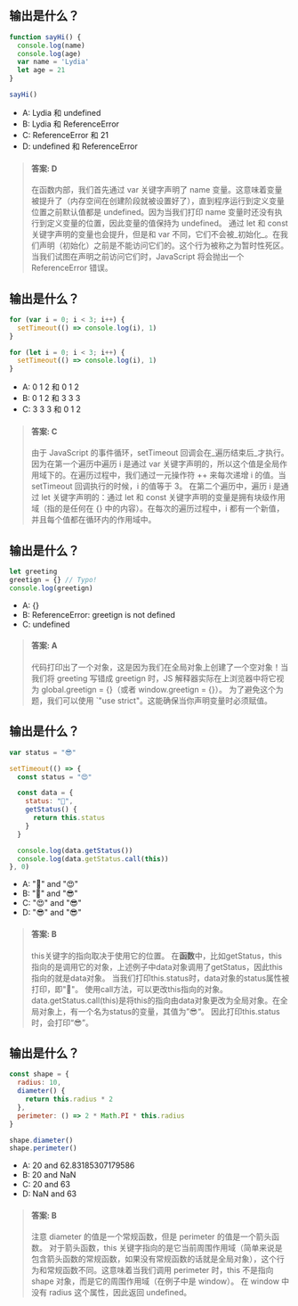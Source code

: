 ## 输出是什么？
```javascript
function sayHi() {
  console.log(name)
  console.log(age)
  var name = 'Lydia'
  let age = 21
}

sayHi()
```

- A: Lydia 和 undefined
- B: Lydia 和 ReferenceError
- C: ReferenceError 和 21
- D: undefined 和 ReferenceError
> #### 答案: D
> 在函数内部，我们首先通过 var 关键字声明了 name 变量。这意味着变量被提升了（内存空间在创建阶段就被设置好了），直到程序运行到定义变量位置之前默认值都是 undefined。因为当我们打印 name 变量时还没有执行到定义变量的位置，因此变量的值保持为 undefined。
> 通过 let 和 const 关键字声明的变量也会提升，但是和 var 不同，它们不会被_初始化_。在我们声明（初始化）之前是不能访问它们的。这个行为被称之为暂时性死区。当我们试图在声明之前访问它们时，JavaScript 将会抛出一个 ReferenceError 错误。

## **输出是什么？**
```javascript
for (var i = 0; i < 3; i++) {
  setTimeout(() => console.log(i), 1)
}

for (let i = 0; i < 3; i++) {
  setTimeout(() => console.log(i), 1)
}
```

- A: 0 1 2 和 0 1 2
- B: 0 1 2 和 3 3 3
- C: 3 3 3 和 0 1 2
> #### 答案: C
> 由于 JavaScript 的事件循环，setTimeout 回调会在_遍历结束后_才执行。因为在第一个遍历中遍历 i 是通过 var 关键字声明的，所以这个值是全局作用域下的。在遍历过程中，我们通过一元操作符 ++ 来每次递增 i 的值。当 setTimeout 回调执行的时候，i 的值等于 3。
> 在第二个遍历中，遍历 i 是通过 let 关键字声明的：通过 let 和 const 关键字声明的变量是拥有块级作用域（指的是任何在 {} 中的内容）。在每次的遍历过程中，i 都有一个新值，并且每个值都在循环内的作用域中。

## **输出是什么？**
```javascript
let greeting
greetign = {} // Typo!
console.log(greetign)
```

- A: {}
- B: ReferenceError: greetign is not defined
- C: undefined
> #### 答案: A
> 代码打印出了一个对象，这是因为我们在全局对象上创建了一个空对象！当我们将 greeting 写错成 greetign 时，JS 解释器实际在上浏览器中将它视为 global.greetign = {}（或者 window.greetign = {}）。
> 为了避免这个为题，我们可以使用 `"use strict"。这能确保当你声明变量时必须赋值。

## 输出是什么？
```javascript
var status = "😎"

setTimeout(() => {
  const status = "😍"

  const data = {
    status: "🥑",
    getStatus() {
      return this.status
    }
  }

  console.log(data.getStatus())
  console.log(data.getStatus.call(this))
}, 0)
```

- A: "🥑" and "😍"
- B: "🥑" and "😎"
- C: "😍" and "😎"
- D: "😎" and "😎"
> #### 答案: B
> this关键字的指向取决于使用它的位置。 在**函数**中，比如getStatus，this指向的是调用它的对象，上述例子中data对象调用了getStatus，因此this指向的就是data对象。 当我们打印this.status时，data对象的status属性被打印，即"🥑"。
> 使用call方法，可以更改this指向的对象。data.getStatus.call(this)是将this的指向由data对象更改为全局对象。在全局对象上，有一个名为status的变量，其值为”😎“。 因此打印this.status时，会打印“😎”。

## **输出是什么？**
```javascript
const shape = {
  radius: 10,
  diameter() {
    return this.radius * 2
  },
  perimeter: () => 2 * Math.PI * this.radius
}

shape.diameter()
shape.perimeter()
```

- A: 20 and 62.83185307179586
- B: 20 and NaN
- C: 20 and 63
- D: NaN and 63
> #### 答案: B
> 注意 diameter 的值是一个常规函数，但是 perimeter 的值是一个箭头函数。
> 对于箭头函数，this 关键字指向的是它当前周围作用域（简单来说是包含箭头函数的常规函数，如果没有常规函数的话就是全局对象），这个行为和常规函数不同。这意味着当我们调用 perimeter 时，this 不是指向 shape 对象，而是它的周围作用域（在例子中是 window）。
> 在 window 中没有 radius 这个属性，因此返回 undefined。

